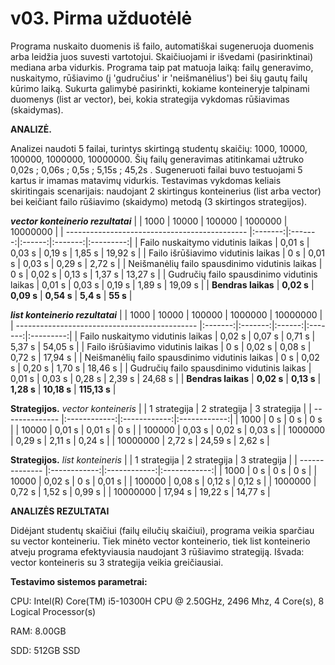 # v03. Pirma užduotėlė

Programa nuskaito duomenis iš failo, automatiškai sugeneruoja duomenis arba leidžia juos suvesti vartotojui. Skaičiuojami ir išvedami (pasirinktinai) mediana arba vidurkis. Programa taip pat matuoja laiką: failų generavimo, nuskaitymo, rūšiavimo (į 'gudručius' ir 'neišmanėlius') bei šių gautų failų kūrimo laiką. Sukurta galimybė pasirinkti, kokiame konteineryje talpinami duomenys (list ar vector), bei, kokia strategija vykdomas rūšiavimas (skaidymas).

**ANALIZĖ.** 

Analizei naudoti 5 failai, turintys skirtingą studentų skaičių: 1000, 10000, 100000, 1000000, 10000000. Šių failų generavimas atitinkamai užtruko 0,02s ; 0,06s ; 0,5s ; 5,15s ; 45,2s . Sugeneruoti failai buvo testuojami 5 kartus ir imamas matavimų vidurkis. Testavimas vykdomas keliais skiritingais scenarijais: naudojant 2 skirtingus konteinerius (list arba vector) bei keičiant failo rūšiavimo (skaidymo) metodą (3 skirtingos strategijos).

**_vector konteinerio rezultatai_**
|                                               |  1000   |  10000  | 100000 | 1000000 | 10000000  |
| --------------------------------------------- |:-------:|:-------:|:------:|:-------:|:---------:|
|  Failo nuskaitymo vidutinis laikas            | 0,01 s  |  0,03 s | 0,19 s | 1,85 s  |  19,92 s  |
|  Failo išrūšiavimo vidutinis laikas           | 0 s     |  0,01 s | 0,03 s | 0,29 s  |  2,72 s   |
|  Neišmanėlių failo spausdinimo vidutinis laikas | 0 s     |  0,02 s | 0,13 s | 1,37 s  |  13,27 s  |
|  Gudručių failo spausdinimo vidutinis laikas  | 0,01 s  |  0,03 s | 0,19 s | 1,89 s  |  19,09 s  |
|  **Bendras laikas**                             | **0,02 s** |  **0,09 s** | **0,54 s** | **5,4 s** |  **55 s** |

**_list konteinerio rezultatai_**
|                                               |  1000   |  10000  | 100000 | 1000000 | 10000000  |
| --------------------------------------------- |:-------:|:-------:|:------:|:-------:|:---------:|
|  Failo nuskaitymo vidutinis laikas            | 0,02 s  |  0,07 s | 0,71 s | 5,37 s  |  54,05 s  |
|  Failo išrūšiavimo vidutinis laikas           | 0 s     |  0,02 s | 0,08 s | 0,72 s  |  17,94 s   |
|  Neišmanėlių failo spausdinimo vidutinis laikas | 0 s     |  0,02 s | 0,20 s | 1,70 s  |  18,46 s  |
|  Gudručių failo spausdinimo vidutinis laikas  | 0,01 s  |  0,03 s | 0,28 s | 2,39 s  |  24,68 s  |
|  **Bendras laikas**                             | **0,02 s** |  **0,13 s** | **1,28 s** | **10,18 s** |  **115,13 s** |

**Strategijos.** _vector konteineris_
|                | 1 strategija | 2 strategija | 3 strategija |
| -------------- |:------------:|:------------:|:------------:|
|   1000         |     0 s      |     0 s      |     0 s      |
|   10000        |     0,01 s   |     0,01 s   |     0 s      |
|   100000       |     0,03 s   |     0,02 s   |     0,03 s   |
|   1000000      |     0,29 s   |     2,11 s   |     0,24 s   |
|   10000000     |     2,72 s   |     24,59 s  |     2,62 s   |

**Strategijos.** _list konteineris_
|                | 1 strategija | 2 strategija | 3 strategija |
| -------------- |:------------:|:------------:|:------------:|
|   1000         |     0 s      |     0 s      |     0 s      |
|   10000        |     0,02 s   |     0 s      |     0,01 s   |
|   100000       |     0,08 s   |     0,12 s   |     0,12 s   |
|   1000000      |     0,72 s   |     1,52 s   |     0,99 s   |
|   10000000     |     17,94 s  |     19,22 s  |     14,77 s  |

**ANALIZĖS REZULTATAI**

Didėjant studentų skaičiui (failų eilučių skaičiui), programa veikia sparčiau su vector konteineriu. Tiek minėto vector konteinerio, tiek list konteinerio atveju programa efektyviausia naudojant 3 rūšiavimo strategiją. Išvada: vector konteineris su 3 strategija veikia greičiausiai.

**Testavimo sistemos parametrai:**

CPU: Intel(R) Core(TM) i5-10300H CPU @ 2.50GHz, 2496 Mhz, 4 Core(s), 8 Logical Processor(s)

RAM: 8.00GB

SDD: 512GB SSD
